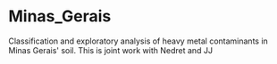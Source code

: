 # Minas_Gerais
Classification and exploratory analysis of heavy metal contaminants in Minas Gerais' soil. This is joint work with Nedret and JJ
